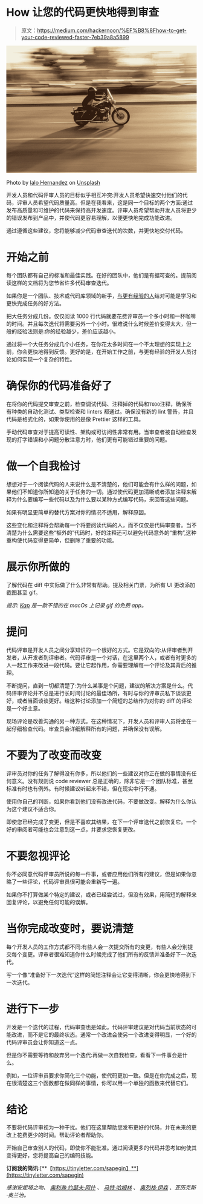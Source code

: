 # ️How 让您的代码更快地得到审查

> 原文：<https://medium.com/hackernoon/%EF%B8%8Fhow-to-get-your-code-reviewed-faster-7eb39a8a5899>

![](img/beea068b6243e1f28c2f5aa1bb83859c.png)

Photo by [lalo Hernandez](https://unsplash.com/@lalonchera?utm_source=medium&utm_medium=referral) on [Unsplash](https://unsplash.com?utm_source=medium&utm_medium=referral)

开发人员和代码评审人员的目标似乎相互冲突:开发人员希望快速交付他们的代码，评审人员希望代码质量高。但是在我看来，这是同一个目标的两个方面:通过发布高质量和可维护的代码来保持高开发速度。评审人员希望帮助开发人员将更少的错误发布到产品中，并使代码更容易理解，以便更快地完成功能改进。

通过遵循这些建议，您将能够减少代码审查迭代的次数，并更快地交付代码。

# 开始之前

每个团队都有自己的标准和最佳实践。在好的团队中，他们是有据可查的。提前阅读这样的文档将为您节省许多代码审查迭代。

如果你是一个团队、技术或代码库领域的新手，[与更有经验的人](/@oleg008/pair-programming-will-save-you-money-98d3f2fd0bca)结对可能是学习和更快完成任务的好方法。

把大任务分成几份。仅仅阅读 1000 行代码就要花费评审员一个多小时和一杯咖啡的时间。并且每次迭代将需要另外一个小时。很难说什么时候差价变得太大，但一般的经验法则是:你的经验越少，差价应该越小。

通过将一个大任务分成几个小任务，在你花太多时间在一个不太理想的实现上之前，你会更快地得到反馈。更好的是，在开始工作之前，与更有经验的开发人员讨论如何实现一个复杂的特性。

# 确保你的代码准备好了

在将你的代码提交审查之前，检查调试代码、注释掉的代码和`TODO`注释，确保所有种类的自动化测试、类型检查和 linters 都通过。确保没有新的 lint 警告，并且代码是格式化的，如果你使用的是像 Prettier 这样的工具。

手动代码审查对于提高可读性、架构或可访问性非常有用。当审查者被自动检查发现的打字错误和小问题分散注意力时，他们更有可能错过重要的问题。

# 做一个自我检讨

想想对于一个阅读代码的人来说什么是不清楚的，他们可能会有什么样的问题，如果他们不知道你所知道的关于任务的一切。通过使代码更加清晰或者添加注释来解释为什么要编写一些代码以及为什么要以某种方式编写代码，来回答这些问题。

如果有明显更简单的替代方案对你的情况不适用，解释原因。

这些变化和注释将会帮助每一个将要阅读代码的人，而不仅仅是代码审查者。当不清楚为什么需要这些“额外的”代码时，好的注释还可以避免代码意外的“重构”,这种重构使代码变得更简单，但删除了重要的功能。

# 展示你所做的

了解代码在 diff 中实际做了什么非常有帮助。提及相关门票，为所有 UI 更改添加截图甚至 gif。

*提示:* [*Kap*](https://getkap.co/) *是一款不错的在 macOs 上记录 gif 的免费 app。*

# 提问

代码评审是开发人员之间分享知识的一个很好的方式。它是双向的:从评审者到开发者，从开发者到评审者。代码评审是一个对话，在这里两个人，或者有时更多的人一起工作来改进一段代码。要让它起作用，你需要理解每一个评论及其背后的推理。

不断提问，直到一切都清楚了:为什么某事是个问题，建议的解决方案是什么。代码评审评论并不总是进行长时间讨论的最佳场所，有时与你的评审员私下谈谈更好，或者当面谈谈更好。给这种讨论添加一个简短的总结作为对你的 diff 的评论是一个好主意。

现场评论是改善沟通的另一种方式。在这种情况下，开发人员和评审人员将坐在一起仔细检查代码。审查员会详细解释所有的问题，并确保没有误解。

# 不要为了改变而改变

评审员对你的任务了解得没有你多，所以他们的一些建议对你正在做的事情没有任何意义。没有规则说 code reviewer 总是正确的，除非它是一个团队标准，甚至标准有时也有例外。有时候建议听起来不错，但在现实中行不通。

使用你自己的判断，如果你看到他们没有改进代码，不要做改变。解释为什么你认为这个建议不适合你。

即使您已经完成了变更，但是不喜欢其结果，在下一个评审迭代之前恢复它。一个好的审阅者可能也会注意到这一点，并要求您恢复更改。

# 不要忽视评论

你不必同意代码评审员所说的每一件事，或者应用他们所有的建议，但是如果你忽略了一些评论，代码评审员很可能会重新写一遍。

如果你不打算做某个特定的建议，或者已经尝试过，但没有效果，用简短的解释来回复评论，以避免任何可能的误解。

# 当你完成改变时，要说清楚

每个开发人员的工作方式都不同:有些人会一次提交所有的变更，有些人会分别提交每个变更。评审者很难知道你什么时候完成了他们所有的反馈并准备好下一次迭代。

写一个像“准备好下一次迭代”这样的简短注释会让它变得清晰，你会更快地得到下一次迭代。

# 进行下一步

开发是一个迭代的过程，代码审查也是如此。代码评审建议是对代码当前状态的可能改进，而不是它的最终状态。通常一个改进会使另一个改进变得明显，一个好的代码评审员会让你知道这一点。

但是你不需要等待和放弃另一个迭代:再做一次自我检查，看看下一件事会是什么。

例如，一位评审员要求你简化三个功能，使代码更加一致。但是在你完成之后，现在很清楚这三个函数都在做同样的事情，你可以用一个单独的函数来代替它们。

# 结论

不要将代码评审视为一种干扰。他们在这里帮助您发布更好的代码，并在未来的更改上花费更少的时间。帮助评论者帮助你。

开始自己审查别人的代码，即使你不能批准。通过阅读更多的代码并思考如何使其变得更好，您将提高自己的编码技能。

**订阅我的简讯:**[**【https://tinyletter.com/sapegin】**](https://tinyletter.com/sapegin)

*感谢安妮塔之吻、* [*奥利弗·约瑟夫·阿什*](https://oliverjash.me/) *、* [*马特·哈姆林*](https://matthamlin.me) *、* [*奥列格·伊森*](https://twitter.com/oleg008) *、亚历克斯·奥兰治。*